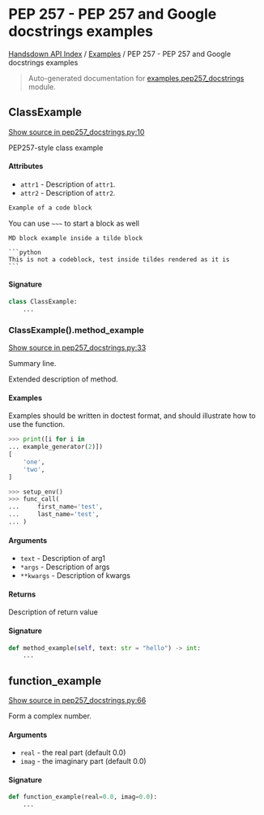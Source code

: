 # PEP 257 - PEP 257 and Google docstrings examples

[Handsdown API Index](../README.md#handsdown-api-index) /
[Examples](./index.md#examples) /
PEP 257 - PEP 257 and Google docstrings examples

> Auto-generated documentation for [examples.pep257_docstrings](https://github.com/vemel/handsdown/blob/main/examples/pep257_docstrings.py) module.

## ClassExample

[Show source in pep257_docstrings.py:10](https://github.com/vemel/handsdown/blob/main/examples/pep257_docstrings.py#L10)

PEP257-style class example

#### Attributes

- `attr1` - Description of `attr1`.
- `attr2` - Description of `attr2`.

```python
Example of a code block
```

You can use `~~~` to start a block as well

~~~
MD block example inside a tilde block

```python
This is not a codeblock, test inside tildes rendered as it is
```
~~~

#### Signature

```python
class ClassExample:
    ...
```

### ClassExample().method_example

[Show source in pep257_docstrings.py:33](https://github.com/vemel/handsdown/blob/main/examples/pep257_docstrings.py#L33)

Summary line.

Extended description of method.

#### Examples

Examples should be written in doctest format, and should illustrate how
to use the function.

```python
>>> print([i for i in
... example_generator(2)])
[
    'one',
    'two',
]
```

```python
>>> setup_env()
>>> func_call(
...     first_name='test',
...     last_name='test',
... )
```

#### Arguments

- `text` - Description of arg1
- `*args` - Description of args
- `**kwargs` - Description of kwargs

#### Returns

Description of return value

#### Signature

```python
def method_example(self, text: str = "hello") -> int:
    ...
```



## function_example

[Show source in pep257_docstrings.py:66](https://github.com/vemel/handsdown/blob/main/examples/pep257_docstrings.py#L66)

Form a complex number.

#### Arguments

- `real` - the real part (default 0.0)
- `imag` - the imaginary part (default 0.0)

#### Signature

```python
def function_example(real=0.0, imag=0.0):
    ...
```
